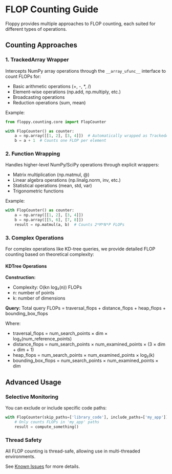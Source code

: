 # FLOP Counting Guide

Floppy provides multiple approaches to FLOP counting, each suited for different types of operations.

## Counting Approaches

### 1. TrackedArray Wrapper

Intercepts NumPy array operations through the `__array_ufunc__` interface to count FLOPs for:

- Basic arithmetic operations (+, -, *, /)
- Element-wise operations (np.add, np.multiply, etc.)
- Broadcasting operations
- Reduction operations (sum, mean)

Example:

```python
from floppy.counting.core import FlopCounter

with FlopCounter() as counter:
    a = np.array([[1, 2], [3, 4]])  # Automatically wrapped as TrackedArray
    b = a + 1  # Counts one FLOP per element
```

### 2. Function Wrapping

Handles higher-level NumPy/SciPy operations through explicit wrappers:

- Matrix multiplication (np.matmul, @)
- Linear algebra operations (np.linalg.norm, inv, etc.)
- Statistical operations (mean, std, var)
- Trigonometric functions

Example:

```python
with FlopCounter() as counter:
    a = np.array([[1, 2], [3, 4]])
    b = np.array([[5, 6], [7, 8]])
    result = np.matmul(a, b)  # Counts 2*M*N*P FLOPs
```

### 3. Complex Operations

For complex operations like KD-tree queries, we provide detailed FLOP counting based on theoretical complexity:

#### KDTree Operations

**Construction:**

- Complexity: O(kn log₂(n)) FLOPs
- n: number of points
- k: number of dimensions

**Query:**
Total query FLOPs = traversal_flops + distance_flops + heap_flops + bounding_box_flops

Where:

- traversal_flops = num_search_points × dim × log₂(num_reference_points)
- distance_flops = num_search_points × num_examined_points × (3 × dim + dim + 1)
- heap_flops = num_search_points × num_examined_points × log₂(k)
- bounding_box_flops = num_search_points × num_examined_points × dim

## Advanced Usage

### Selective Monitoring

You can exclude or include specific code paths:

```python
with FlopCounter(skip_paths=['library_code'], include_paths=['my_app']) as counter:
    # Only counts FLOPs in 'my_app' paths
    result = compute_something()
```

### Thread Safety

All FLOP counting is thread-safe, allowing use in multi-threaded environments.

See [Known Issues](../advanced_topics/known_issues.md) for more details.
